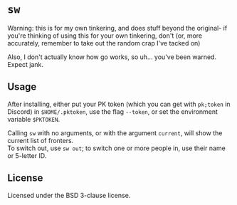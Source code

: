 # `sw`
Warning: this is for my own tinkering, and does stuff beyond the original- if you're thinking of using this for your own tinkering, don't (or, more accurately, remember to take out the random crap I've tacked on)

Also, I don't actually know how go works, so uh... you've been warned. Expect jank.

## Usage

After installing, either put your PK token (which you can get with `pk;token` in Discord) in `$HOME/.pktoken`, use the flag `--token`, or set the environment variable `$PKTOKEN`.

Calling `sw` with no arguments, or with the argument `current`, will show the current list of fronters.  
To switch out, use `sw out`; to switch one or more people in, use their name or 5-letter ID.

## License

Licensed under the BSD 3-clause license.
